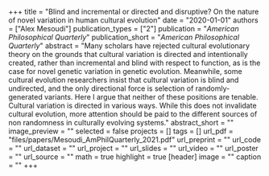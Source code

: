 +++
title = "Blind and incremental or directed and disruptive? On the nature of novel variation in human cultural evolution"
date = "2020-01-01"
authors = ["Alex Mesoudi"]
publication_types = ["2"]
publication = "_American Philosophical Quarterly_"
publication_short = "_American Philosophical Quarterly_"
abstract = "Many scholars have rejected cultural evolutionary theory on the grounds that cultural variation is directed and intentionally created, rather than incremental and blind with respect to function, as is the case for novel genetic variation in genetic evolution. Meanwhile, some cultural evolution researchers insist that cultural variation is blind and undirected, and the only directional force is selection of randomly-generated variants. Here I argue that neither of these positions are tenable. Cultural variation is directed in various ways. While this does not invalidate cultural evolution, more attention should be paid to the different sources of non randomness in culturally evolving systems."
abstract_short = ""
image_preview = ""
selected = false
projects = []
tags = []
url_pdf = "files/papers/Mesoudi_AmPhilQuarterly_2021.pdf"
url_preprint = ""
url_code = ""
url_dataset = ""
url_project = ""
url_slides = ""
url_video = ""
url_poster = ""
url_source = ""
math = true
highlight = true
[header]
image = ""
caption = ""
+++
